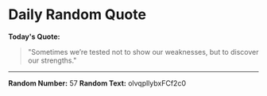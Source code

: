 # Daily Random Quote

**Today's Quote:**
> "Sometimes we’re tested not to show our weaknesses, but to discover our strengths."

---

**Random Number:** 57
**Random Text:** olvqpllybxFCf2c0
